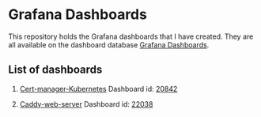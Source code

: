 # Grafana Dashboards

This repository holds the Grafana dashboards that I have created. They are all available on the dashboard database [Grafana Dashboards](https://grafana.com/grafana/dashboards/).

## List of dashboards
1. [Cert-manager-Kubernetes](./dashboards/cert-manager-kubernetes/Cert-manager-Kubernetes.json)
Dashboard id: [20842](https://grafana.com/grafana/dashboards/20842-cert-manager-kubernetes/)

2. [Caddy-web-server](./dashboards/caddy-web-server/Caddy-web-server.json)
Dashboard id: [22038](https://grafana.com/grafana/dashboards/22038-caddy/)
